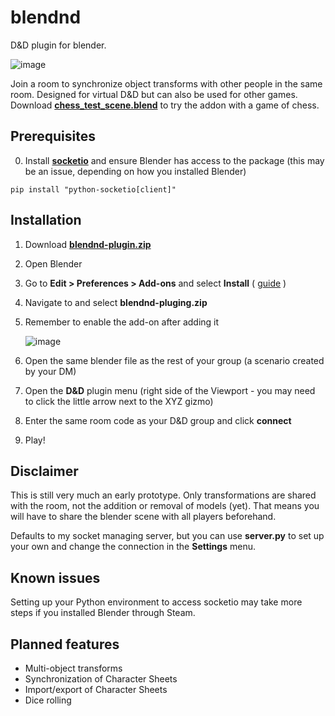 # blendnd
D&amp;D plugin for blender.

![image](https://github.com/AEPSchmitt/blendnd/assets/9079958/e23dd6ad-b7e1-4d52-95b7-a88b0541b73c)


Join a room to synchronize object transforms with other people in the same room. Designed for virtual D&D but can also be used for other games. Download [**chess_test_scene.blend**](https://github.com/AEPSchmitt/blendnd/blob/main/chess_test_scene.blend) to try the addon with a game of chess.

## Prerequisites
0. Install [**socketio**](https://python-socketio.readthedocs.io/en/stable/client.html) and ensure Blender has access to the package (this may be an issue, depending on how you installed Blender)
```
pip install "python-socketio[client]"
```

## Installation
1. Download [**blendnd-plugin.zip**](https://github.com/AEPSchmitt/blendnd/blob/main/blendnd-plugin.zip) 
2. Open Blender
3. Go to **Edit > Preferences > Add-ons** and select **Install** ( [guide](https://www.youtube.com/watch?v=vYh1qh9y1MI) )
4. Navigate to and select **blendnd-pluging.zip**
5. Remember to enable the add-on after adding it


   ![image](https://github.com/AEPSchmitt/blendnd/assets/9079958/730ab2c3-20bc-4898-819d-82e73d00fa20)
6. Open the same blender file as the rest of your group (a scenario created by your DM)
7. Open the **D&D** plugin menu (right side of the Viewport - you may need to click the little arrow next to the XYZ gizmo)
8. Enter the same room code as your D&D group and click **connect**
9. Play!

## Disclaimer
This is still very much an early prototype. Only transformations are shared with the room, not the addition or removal of models (yet). That means you will have to share the blender scene with all players beforehand.


Defaults to my socket managing server, but you can use **server.py** to set up your own and change the connection in the **Settings** menu.

## Known issues
Setting up your Python environment to access socketio may take more steps if you installed Blender through Steam.

## Planned features
- Multi-object transforms
- Synchronization of Character Sheets
- Import/export of Character Sheets
- Dice rolling

